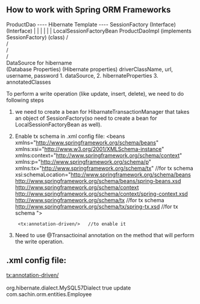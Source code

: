 ## How to work with Spring ORM Frameworks

ProductDao   ----   Hibernate Template  ----   SessionFactory (Interface)
(Interface)                                         |
    |                                               |
    |                                               |
    |                                        LocalSessionFactoryBean 
ProductDaoImpl                            (implements SessionFactory)
  (class)                                         /   \
                                                 /     \
                                                /       \
                                               /         \
                                    DataSource       for hibername   
                         (Database Properties)       (Hibernate properties)
       driverClassName, url, username, password       1. dataSource, 
                                                      2. hibernateProperties 
                                                      3. annotatedClasses

To perform a write operation (like update, insert, delete), we need to do following steps
1. we need to create a bean for HibarnateTransactionManager that takes an object 
   of SessionFactory(so need to create a bean for LocalSessionFactoryBean as well).
2. Enable tx schema in .xml config file:
    <beans xmlns="http://www.springframework.org/schema/beans"
       xmlns:xsi="http://www.w3.org/2001/XMLSchema-instance"
       xmlns:context="http://www.springframework.org/schema/context"
       xmlns:p="http://www.springframework.org/schema/p"
       xmlns:tx="http://www.springframework.org/schema/tx"                  //for tx schema
       xsi:schemaLocation="http://www.springframework.org/schema/beans 
        http://www.springframework.org/schema/beans/spring-beans.xsd
        http://www.springframework.org/schema/context 
        http://www.springframework.org/schema/context/spring-context.xsd
        http://www.springframework.org/schema/tx                            //for tx schema
        http://www.springframework.org/schema/tx/spring-tx.xsd              //for tx schema
        ">   

        <tx:annotation-driven/>   //to enable it
3. Need to use @Transactioinal annotation on the method that will perform the write operation.



.xml config file:
------------------
<?xml version="1.0" encoding="UTF-8"?>
<beans xmlns="http://www.springframework.org/schema/beans"
       xmlns:xsi="http://www.w3.org/2001/XMLSchema-instance"
       xmlns:context="http://www.springframework.org/schema/context"
       xmlns:p="http://www.springframework.org/schema/p"
       xmlns:tx="http://www.springframework.org/schema/tx"
       xsi:schemaLocation="http://www.springframework.org/schema/beans 
        http://www.springframework.org/schema/beans/spring-beans.xsd
        http://www.springframework.org/schema/context 
        http://www.springframework.org/schema/context/spring-context.xsd
        http://www.springframework.org/schema/tx 
        http://www.springframework.org/schema/tx/spring-tx.xsd
        ">
    <tx:annotation-driven/>
    <bean class="org.springframework.jdbc.datasource.DriverManagerDataSource" name="dataSource">
        <property name="driverClassName" value="com.mysql.cj.jdbc.Driver"/>
        <property name="url" value="jdbc:mysql://localhost:3306/springjdbc"/>
        <property name="username" value="sachin"/>
        <property name="password" value="sachin"/>        
    </bean>    
    <bean class="org.springframework.orm.hibernate5.LocalSessionFactoryBean" name="sessionFactory">
        <property name="dataSource" ref="dataSource"/>
        <property name="hibernateProperties">
            <props>
                <prop key="hibernate.dialect">org.hibernate.dialect.MySQL57Dialect</prop>
                <prop key="hibernate.show_sql">true</prop>
                <!-- here update means table will be create only one not every time -->
                <!-- if we use create instead of update then table will be created every time -->
                <prop key="hibernate.hbm2ddl.auto">update</prop>
            </props>
        </property>
        <property name="annotatedClasses">
            <list>
                <!--need to give every class that represent table-->
                <value>com.sachin.orm.entities.Employee</value>
            </list>
        </property>
    </bean>    
    <bean class="org.springframework.orm.hibernate5.HibernateTemplate" name="hibernateTemplate">
        <property name="sessionFactory" ref="sessionFactory" />
    </bean>    
    <bean class="com.sachin.orm.dao.EmployeeDao" name="employeeDao">
        <property name="hibernateTemplate" ref="hibernateTemplate" />
    </bean>    
    <bean class="org.springframework.orm.hibernate5.HibernateTransactionManager" name="transactionManager">
        <property name="sessionFactory" ref="sessionFactory"/>
    </bean>

</beans>
